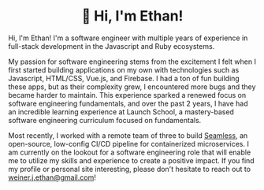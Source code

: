 <h1 align="center">👋 Hi, I'm Ethan!</h1>

<p align="left">
Hi, I'm Ethan! I'm a software engineer with multiple years of experience in full-stack development in the Javascript and Ruby ecosystems.

My passion for software engineering stems from the excitement I felt when I first started building applications on my own with technologies such as Javascript, HTML/CSS, Vue.js, and Firebase. I had a ton of fun building these apps, but as their complexity grew, I encountered more bugs and they became harder to maintain. This experience sparked a renewed focus on software engineering fundamentals, and over the past 2 years, I have had an incredible learning experience at Launch School, a mastery-based software engineering curriculum focused on fundamentals.

Most recently, I worked with a remote team of three to build [Seamless](https://seamless-cicd.com/), an open-source, low-config CI/CD pipeline for containerized microservices. I am currently on the lookout for a software engineering role that will enable me to utilize my skills and experience to create a positive impact. If you find my profile or personal site interesting, please don't hesitate to reach out to weiner.j.ethan@gmail.com!
</p>

